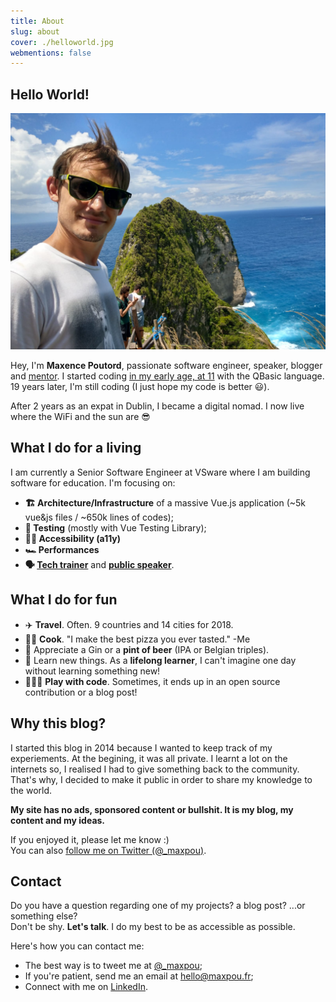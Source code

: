 ```yaml
---
title: About
slug: about
cover: ./helloworld.jpg
webmentions: false
---
```


## Hello World!

![a picture of me](../../images/me.jpeg)

Hey, I'm **Maxence Poutord**, passionate software engineer, speaker, blogger and
[mentor](https://mentors.codingcoach.io/?name=Maxence+Poutord). I started coding
[in my early age, at 11](https://twitter.com/_maxpou/status/771701472199340032) with the QBasic
language. 19 years later, I'm still coding (I just hope my code is better 😃).

After 2 years as an expat in Dublin, I became a digital nomad. I now live where the WiFi and the sun
are 😎

## What I do for a living

I am currently a Senior Software Engineer at VSware where I am building software for education. I'm
focusing on:

- **🏗 Architecture/Infrastructure** of a massive Vue.js application (~5k vue&js files / ~650k lines
  of codes);
- **🚦 Testing** (mostly with Vue Testing Library);
- **👨‍🦯 Accessibility (a11y)**
- **🏎 Performances**
- **🗣 [Tech trainer](./speaking#trainings--workshop)** and **[public speaker](./speaking)**.

## What I do for fun

- ✈️ **Travel**. Often. 9 countries and 14 cities for 2018.
- 👨‍🍳 **Cook**. "I make the best pizza you ever tasted." -Me
- 🍺 Appreciate a Gin or a **pint of beer** (IPA or Belgian triples).
- 📘 Learn new things. As a **lifelong learner**, I can't imagine one day without learning something
  new!
- 👨🏼‍💻 **Play with code**. Sometimes, it ends up in an open source contribution or a blog post!

## Why this blog?

I started this blog in 2014 because I wanted to keep track of my experiements. At the begining, it
was all private. I learnt a lot on the internets so, I realised I had to give something back to the
community. That's why, I decided to make it public in order to share my knowledge to the world.

**My site has no ads, sponsored content or bullshit. It is my blog, my content and my ideas.**

If you enjoyed it, please let me know :)  
You can also [follow me on Twitter (@\_maxpou)](https://twitter.com/_maxpou).

## Contact

Do you have a question regarding one of my projects? a blog post? ...or something else?  
Don't be shy. **Let's talk**. I do my best to be as accessible as possible.

Here's how you can contact me:

- The best way is to tweet me at [@\_maxpou](https://twitter.com/_maxpou);
- If you're patient, send me an email at [hello@maxpou.fr](mailto:hello@maxpou.fr);
- Connect with me on [LinkedIn](http://fr.linkedin.com/in/maxpou).
